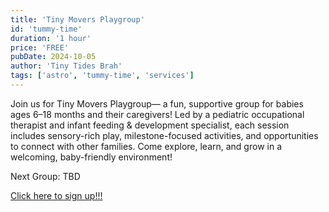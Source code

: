 ```yaml
---
title: 'Tiny Movers Playgroup'
id: 'tummy-time'
duration: '1 hour'
price: 'FREE'
pubDate: 2024-10-05
author: 'Tiny Tides Brah'
tags: ['astro', 'tummy-time', 'services']
---
```


Join us for Tiny Movers Playgroup— a fun, supportive group for babies ages 6–18 months and their caregivers! Led by a pediatric occupational therapist and infant feeding & development specialist, each session includes sensory-rich play, milestone-focused activities, and opportunities to connect with other families. Come explore, learn, and grow in a welcoming, baby-friendly environment!

Next Group: <span class="font-bold">TBD</span>

<a class="text-lg cursor-pointer text-blue-500 hover:scale-[1.005] transition-all ease-in-out duration-150" 
href="https://docs.google.com/forms/d/18uC9neyJYczURw0cr26xJtiu5zjoFirCsMYO6yCz3yo" target="_blank"
rel="noopener noreferrer">
Click here to sign up!!!
</a>
